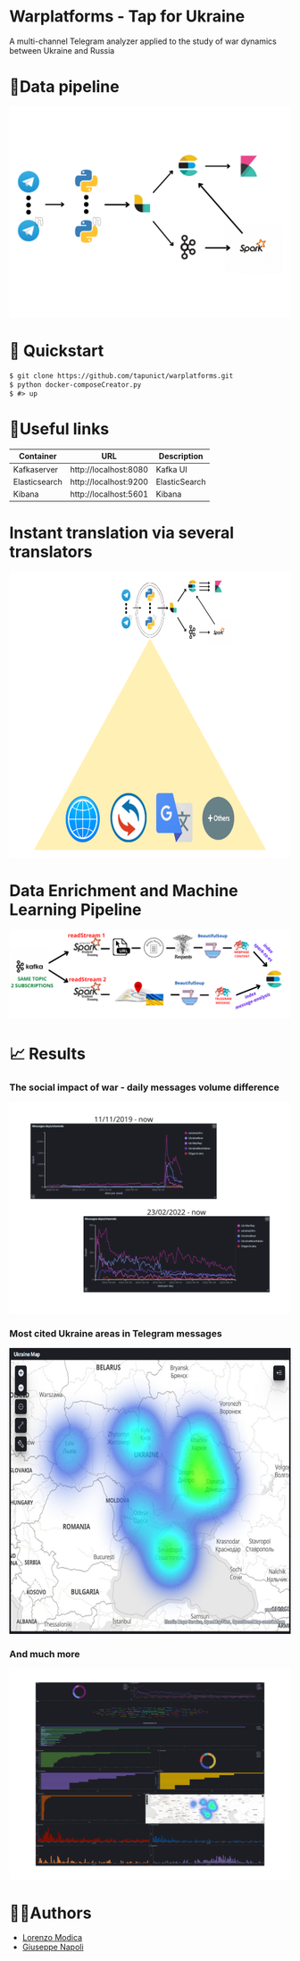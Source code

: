 # Warplatforms - Tap for Ukraine 

<p>A multi-channel Telegram analyzer applied to the study of war dynamics between Ukraine and Russia</p>

# 🧠Data pipeline
<p align="center">
  <img src="./docs/schema.png"/>
</p>

# 🚀 Quickstart
```shell
$ git clone https://github.com/tapunict/warplatforms.git
$ python docker-composeCreator.py
$ #> up
```

# 🔗Useful links
| Container     | URL                                             | Description                             |
| ------------- | ----------------------------------------------- | ----------------------------------------|
| Kafkaserver   | http://localhost:8080                           | Kafka UI                                |
| Elasticsearch | http://localhost:9200                           | ElasticSearch                           |
| Kibana        | http://localhost:5601                           | Kibana                                  |

# Instant translation via several translators
<p align="center">
  <img width="682" height="512" src="./docs/translators.png"/>
</p>

# Data Enrichment and Machine Learning Pipeline
<p align="center">
  <img src="./docs/Spark Streaming pipeline2.png"/>
</p>

# 📈 Results
### The social impact of war - daily messages volume difference
<p align="center">
  <img src="./docs/daily_messages_difference.png"/>
</p>

### Most cited Ukraine areas in Telegram messages
<p align="center">
  <img width="682" height="512" src="./docs/mappa.jpg"/>
</p>

### And much more
<p align="center">
  <img src="./docs/dashboard.png"/>
</p>


# 👨‍💻Authors
* [Lorenzo Modica](https://github.com/loremod)
* [Giuseppe Napoli](https://github.com/Kederf-8) 
